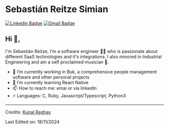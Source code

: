 # Sebastián Reitze Simian 
[![Linkedin Badge](https://img.shields.io/badge/-sebareitze-blue?style=flat-square&logo=Linkedin&logoColor=white&link=https://www.linkedin.com/in/sebareitze/)](www.linkedin.com/in/sebastián-reitze-simian-01588822b)
[![Gmail Badge](https://img.shields.io/badge/-sebareitze@gmail.com-c14438?style=flat-square&logo=Gmail&logoColor=white&link=mailto:sebareitze@gmail.com)](mailto:sebareitze@gmail.com)

## Hi 👋, 
I'm Sebastián Reitze, I'm a software engineer 👨‍💻 who is passionate about different SaaS technologies and it's integrations. I also minored in Industrial Engineering and am a self proclaimed musician 🎸. 

- 🔭 I’m currently working in Buk, a comprehensive people management software and other personal projects
- 🌱 I’m currently learning React Native
- 📫 How to reach me: emai or vía linkedIn
-  ⚡ Languages: C, Ruby, Javascript/Typescript, Python3



<!--
**KunalRaghav/KunalRaghav** is a ✨ _special_ ✨ repository because its `README.md` (this file) appears on your GitHub profile.

Here are some ideas to get you started:

- 🔭 I’m currently working on ...
- 🌱 I’m currently learning ...
- 👯 I’m looking to collaborate on ...
- 🤔 I’m looking for help with ...
- 💬 Ask me about ...
- 📫 How to reach me: ...
- 😄 Pronouns: ...
- ⚡ Fun fact: ...
-->

-----
Credits: [Kunal Raghav](https://github.com/KunalRaghav)

Last Edited on: 18/11/2024
